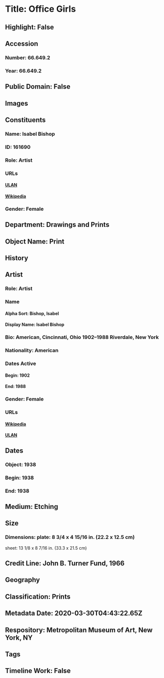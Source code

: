 # Title: Office Girls
## Highlight: False
## Accession
### Number: 66.649.2
### Year: 66.649.2
## Public Domain: False
## Images
## Constituents
### Name: Isabel Bishop
### ID: 161690
### Role: Artist
### URLs
#### [ULAN](http://vocab.getty.edu/page/ulan/500032484)
#### [Wikipedia](https://www.wikidata.org/wiki/Q6077568)
### Gender: Female
## Department: Drawings and Prints
## Object Name: Print
## History
## Artist
### Role: Artist
### Name
#### Alpha Sort: Bishop, Isabel
#### Display Name: Isabel Bishop
### Bio: American, Cincinnati, Ohio 1902–1988 Riverdale, New York
### Nationality: American
### Dates Active
#### Begin: 1902
#### End: 1988
### Gender: Female
### URLs
#### [Wikipedia](https://www.wikidata.org/wiki/Q6077568)
#### [ULAN](http://vocab.getty.edu/page/ulan/500032484)
## Dates
### Object: 1938
### Begin: 1938
### End: 1938
## Medium: Etching
## Size
### Dimensions: plate: 8 3/4 x 4 15/16 in. (22.2 x 12.5 cm)
sheet: 13 1/8 x 8 7/16 in. (33.3 x 21.5 cm)
## Credit Line: John B. Turner Fund, 1966
## Geography
## Classification: Prints
## Metadata Date: 2020-03-30T04:43:22.65Z
## Respository: Metropolitan Museum of Art, New York, NY
## Tags
## Timeline Work: False